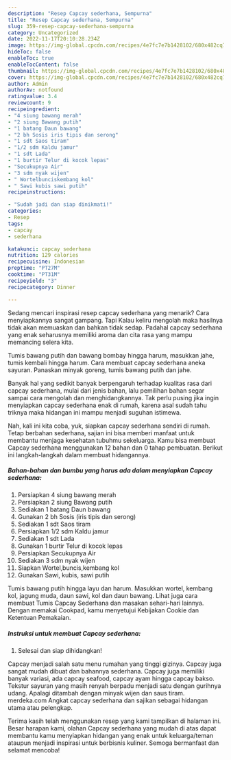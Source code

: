 ```yaml
---
description: "Resep Capcay sederhana, Sempurna"
title: "Resep Capcay sederhana, Sempurna"
slug: 359-resep-capcay-sederhana-sempurna
category: Uncategorized
date: 2022-11-17T20:10:28.234Z
image: https://img-global.cpcdn.com/recipes/4e7fc7e7b1428102/680x482cq70/capcay-sederhana-foto-resep-utama.jpg
hideToc: false
enableToc: true
enableTocContent: false
thumbnail: https://img-global.cpcdn.com/recipes/4e7fc7e7b1428102/680x482cq70/capcay-sederhana-foto-resep-utama.jpg
cover: https://img-global.cpcdn.com/recipes/4e7fc7e7b1428102/680x482cq70/capcay-sederhana-foto-resep-utama.jpg
author: Admin
authorAv: notfound
ratingvalue: 3.4
reviewcount: 9
recipeingredient:
- "4 siung bawang merah"
- "2 siung Bawang putih"
- "1 batang Daun bawang"
- "2 bh Sosis iris tipis dan serong"
- "1 sdt Saos tiram"
- "1/2 sdm Kaldu jamur"
- "1 sdt Lada"
- "1 burtir Telur di kocok lepas"
- "Secukupnya Air"
- "3 sdm nyak wijen"
- " Wortelbunciskembang kol"
- " Sawi kubis sawi putih"
recipeinstructions:

- "Sudah jadi dan siap dinikmati!"
categories:
- Resep
tags:
- capcay
- sederhana

katakunci: capcay sederhana 
nutrition: 129 calories
recipecuisine: Indonesian
preptime: "PT27M"
cooktime: "PT31M"
recipeyield: "3"
recipecategory: Dinner

---
```



Sedang mencari inspirasi resep capcay sederhana yang menarik? Cara menyiapkannya sangat gampang. Tapi Kalau keliru mengolah maka hasilnya tidak akan memuaskan dan bahkan tidak sedap. Padahal capcay sederhana yang enak seharusnya memiliki aroma dan cita rasa yang mampu memancing selera kita.


Tumis bawang putih dan bawang bombay hingga harum, masukkan jahe, tumis kembali hingga harum. Cara membuat capcay sederhana aneka sayuran. Panaskan minyak goreng, tumis bawang putih dan jahe.

Banyak hal yang sedikit banyak berpengaruh terhadap kualitas rasa dari capcay sederhana, mulai dari jenis bahan, lalu pemilihan bahan segar sampai cara mengolah dan menghidangkannya. Tak perlu pusing jika ingin menyiapkan capcay sederhana enak di rumah, karena asal sudah tahu triknya maka hidangan ini mampu menjadi suguhan istimewa.


Nah, kali ini kita coba, yuk, siapkan capcay sederhana sendiri di rumah. Tetap berbahan sederhana, sajian ini bisa memberi manfaat untuk membantu menjaga kesehatan tubuhmu sekeluarga. Kamu bisa membuat Capcay sederhana menggunakan 12 bahan dan 0 tahap pembuatan. Berikut ini langkah-langkah dalam membuat hidangannya.

<!--inarticleads1-->

##### Bahan-bahan dan bumbu yang harus ada dalam menyiapkan Capcay sederhana:

1. Persiapkan 4 siung bawang merah
1. Persiapkan 2 siung Bawang putih
1. Sediakan 1 batang Daun bawang
1. Gunakan 2 bh Sosis (iris tipis dan serong)
1. Sediakan 1 sdt Saos tiram
1. Persiapkan 1/2 sdm Kaldu jamur
1. Sediakan 1 sdt Lada
1. Gunakan 1 burtir Telur di kocok lepas
1. Persiapkan Secukupnya Air
1. Sediakan 3 sdm nyak wijen
1. Siapkan  Wortel,buncis,kembang kol
1. Gunakan  Sawi, kubis, sawi putih


Tumis bawang putih hingga layu dan harum. Masukkan wortel, kembang kol, jagung muda, daun sawi, kol dan daun bawang. Lihat juga cara membuat Tumis Capcay Sederhana dan masakan sehari-hari lainnya. Dengan memakai Cookpad, kamu menyetujui Kebijakan Cookie dan Ketentuan Pemakaian. 

<!--inarticleads2-->

##### Instruksi untuk membuat Capcay sederhana:


1. Selesai dan siap dihidangkan!

Capcay menjadi salah satu menu rumahan yang tinggi gizinya. Capcay juga sangat mudah dibuat dan bahannya sederhana. Capcay juga memiliki banyak variasi, ada capcay seafood, capcay ayam hingga capcay bakso. Tekstur sayuran yang masih renyah berpadu menjadi satu dengan gurihnya udang. Apalagi ditambah dengan minyak wijen dan saus tiram. merdeka.com Angkat capcay sederhana dan sajikan sebagai hidangan utama atau pelengkap. 

Terima kasih telah menggunakan resep yang kami tampilkan di halaman ini. Besar harapan kami, olahan Capcay sederhana yang mudah di atas dapat membantu kamu menyiapkan hidangan yang enak untuk keluarga/teman ataupun menjadi inspirasi untuk berbisnis kuliner. Semoga bermanfaat dan selamat mencoba!
